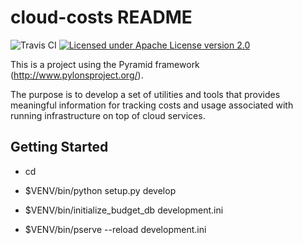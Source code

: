 cloud-costs README
==================

![Travis CI](https://travis-ci.org/blentz/cloud-costs.svg?branch=master "Travis CI")
[![Licensed under Apache License version
2.0](https://img.shields.io/github/license/openshift/origin.svg?maxAge=2592000)](https://www.apache.org/licenses/LICENSE-2.0)

This is a project using the Pyramid framework (http://www.pylonsproject.org/).

The purpose is to develop a set of utilities and tools that provides meaningful
information for tracking costs and usage associated with running infrastructure
on top of cloud services.

Getting Started
---------------

- cd <directory containing this file>

- $VENV/bin/python setup.py develop

- $VENV/bin/initialize_budget_db development.ini

- $VENV/bin/pserve --reload development.ini


